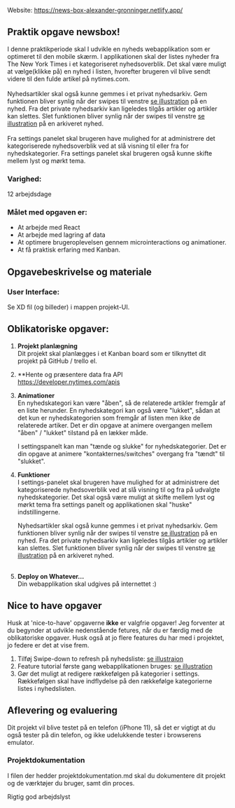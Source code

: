 Website: https://news-box-alexander-gronninger.netlify.app/

## Praktik opgave newsbox!

I denne praktikperiode skal I udvikle en nyheds webapplikation som er optimeret til den mobile skærm. I applikationen skal der listes nyheder fra The New York Times i et kategoriseret nyhedsoverblik. Det skal være muligt at vælge(klikke på) en nyhed i listen, hvorefter brugeren vil blive sendt videre til den fulde artikel på nytimes.com.<br><br>
Nyhedsartikler skal også kunne gemmes i et privat nyhedsarkiv. Gem funktionen bliver synlig når der swipes til venstre [se illustration](https://github.com/rts-cmk-opgaver/praktik-projekt-newsbox/blob/master/assets/swipe-illustration.png "swipe illustration") på en nyhed. Fra det private nyhedsarkiv kan ligeledes tilgås artikler og artikler kan slettes. Slet funktionen bliver synlig når der swipes til venstre [se illustration](https://github.com/rts-cmk-opgaver/praktik-projekt-newsbox/blob/master/assets/swipe-illustration.png "swipe illustration") på en arkiveret nyhed.<br><br>
Fra settings panelet skal brugeren have mulighed for at administrere det kategoriserede nyhedsoverblik ved at slå visning til eller fra for nyhedskategorier. Fra settings panelet skal brugeren også kunne skifte mellem lyst og mørkt tema.
<br>

### **Varighed:**

12 arbejdsdage

### **Målet med opgaven er:**

- At arbejde med React
- At arbejde med lagring af data
- At optimere brugeroplevelsen gennem microinteractions og animationer.
- At få praktisk erfaring med Kanban.

## Opgavebeskrivelse og materiale

### **User Interface:**

Se XD fil (og billeder) i mappen projekt-UI.

## Oblikatoriske opgaver:

1. **Projekt planlægning**<br>
   Dit projekt skal planlægges i et Kanban board som er tilknyttet dit projekt på GitHub / trello el.
2. \*\*Hente og præsentere data fra API<br>
   https://developer.nytimes.com/apis
3. **Animationer**<br>
   En nyhedskategori kan være "åben", så de relaterede artikler fremgår af en liste herunder. En nyhedskategori kan også være "lukket", sådan at det kun er nyhedskategorien som fremgår af listen men ikke de relaterede artiker. Det er din opgave at animere overgangen mellem "åben" / "lukket" tilstand på en lækker måde.

   I settingspanelt kan man "tænde og slukke" for nyhedskategorier. Det er din opgave at animere "kontakternes/switches" overgang fra "tændt" til "slukket".

4. **Funktioner**<br>
   I settings-panelet skal brugeren have mulighed for at administrere det kategoriserede nyhedsoverblik ved at slå visning til og fra på udvalgte nyhedskategorier. Det skal også være muligt at skifte mellem lyst og mørkt tema fra settings panelt og applikationen skal "huske" indstillingerne.

   Nyhedsartikler skal også kunne gemmes i et privat nyhedsarkiv. Gem funktionen bliver synlig når der swipes til venstre [se illustration](https://github.com/rts-cmk-opgaver/praktik-projekt-newsbox/blob/master/assets/swipe-illustration.png "swipe illustration") på en nyhed. Fra det private nyhedsarkiv kan ligeledes tilgås artikler og artikler kan slettes. Slet funktionen bliver synlig når der swipes til venstre [se illustration](https://github.com/rts-cmk-opgaver/praktik-projekt-newsbox/blob/master/assets/swipe-illustration.png "swipe illustration") på en arkiveret nyhed.<br><br>

5. **Deploy on Whatever...**<br>
   Din webapplikation skal udgives på internettet :)

## Nice to have opgaver

Husk at 'nice-to-have' opgaverne **ikke** er valgfrie opgaver! Jeg forventer at du begynder at udvikle nedenstående fetures, når du er færdig med de oblikatoriske opgaver. Husk også at jo flere features du har med i projektet, jo federe er det at vise frem.

1. Tilføj Swipe-down to refresh på nyhedsliste:
   [se illustraion](https://github.com/rts-cmk-opgaver/praktik-projekt-newsbox/blob/master/assets/pull-to-refresh-823x1024.png "swipe-down")
2. Feature tutorial første gang webapplikationen bruges: [se illustration](https://github.com/rts-cmk-opgaver/praktik-projekt-newsbox/blob/master/assets/tutorial.png "tutorial")
3. Gør det muligt at redigere rækkefølgen på kategorier i settings. Rækkefølgen skal have indflydelse på den rækkefølge kategorierne listes i nyhedslisten.

## Aflevering og evaluering

Dit projekt vil blive testet på en telefon (iPhone 11), så det er vigtigt at du også tester på din telefon, og ikke udelukkende tester i browserens emulator.

### **Projektdokumentation**

I filen der hedder projektdokumentation.md skal du dokumentere dit projekt og de værktøjer du bruger, samt din proces.

Rigtig god arbejdslyst
